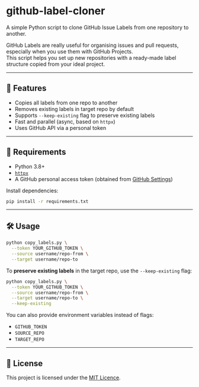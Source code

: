 # github-label-cloner

A simple Python script to clone GitHub Issue Labels from one repository to another.

GitHub Labels are really useful for organising issues and pull requests, especially when you use them with GitHub Projects.    
This script helps you set up new repositories with a ready-made label structure copied from your ideal project.

---

## 🚀 Features

- Copies all labels from one repo to another
- Removes existing labels in target repo by default
- Supports `--keep-existing` flag to preserve existing labels
- Fast and parallel (async, based on `httpx`)
- Uses GitHub API via a personal token

---

## 🔧 Requirements

- Python 3.8+
- [`httpx`](https://www.python-httpx.org/)
- A GitHub personal access token (obtained from [GitHub Settings](https://github.com/settings/tokens))

Install dependencies:
```bash
pip install -r requirements.txt
```

---

## 🛠️ Usage

```bash
python copy_labels.py \
  --token YOUR_GITHUB_TOKEN \
  --source username/repo-from \
  --target username/repo-to
```

To **preserve existing labels** in the target repo, use the `--keep-existing` flag:

```bash
python copy_labels.py \
  --token YOUR_GITHUB_TOKEN \
  --source username/repo-from \
  --target username/repo-to \
  --keep-existing
```

You can also provide environment variables instead of flags:

- `GITHUB_TOKEN`
- `SOURCE_REPO`
- `TARGET_REPO`

---

## 🪪 License

This project is licensed under the [MIT Licence](LICENSE).